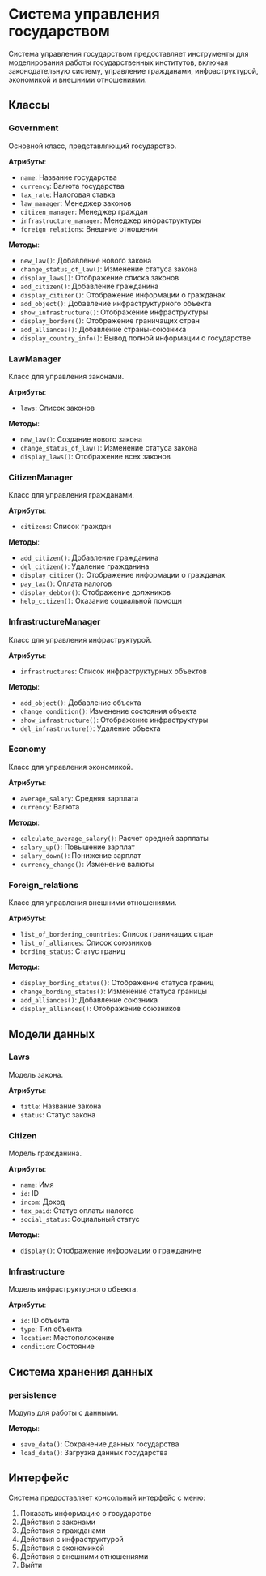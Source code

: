 # Система управления государством

Система управления государством предоставляет инструменты для моделирования работы государственных институтов, включая законодательную систему, управление гражданами, инфраструктурой, экономикой и внешними отношениями.

## Классы

### Government
Основной класс, представляющий государство.

**Атрибуты**:
- `name`: Название государства
- `currency`: Валюта государства
- `tax_rate`: Налоговая ставка
- `law_manager`: Менеджер законов
- `citizen_manager`: Менеджер граждан
- `infrastructure_manager`: Менеджер инфраструктуры
- `foreign_relations`: Внешние отношения

**Методы**:
- `new_law()`: Добавление нового закона
- `change_status_of_law()`: Изменение статуса закона
- `display_laws()`: Отображение списка законов
- `add_citizen()`: Добавление гражданина
- `display_citizen()`: Отображение информации о гражданах
- `add_object()`: Добавление инфраструктурного объекта
- `show_infrastructure()`: Отображение инфраструктуры
- `display_borders()`: Отображение граничащих стран
- `add_alliances()`: Добавление страны-союзника
- `display_country_info()`: Вывод полной информации о государстве

### LawManager
Класс для управления законами.

**Атрибуты**:
- `laws`: Список законов

**Методы**:
- `new_law()`: Создание нового закона
- `change_status_of_law()`: Изменение статуса закона
- `display_laws()`: Отображение всех законов

### CitizenManager
Класс для управления гражданами.

**Атрибуты**:
- `citizens`: Список граждан

**Методы**:
- `add_citizen()`: Добавление гражданина
- `del_citizen()`: Удаление гражданина
- `display_citizen()`: Отображение информации о гражданах
- `pay_tax()`: Оплата налогов
- `display_debtor()`: Отображение должников
- `help_citizen()`: Оказание социальной помощи

### InfrastructureManager
Класс для управления инфраструктурой.

**Атрибуты**:
- `infrastructures`: Список инфраструктурных объектов

**Методы**:
- `add_object()`: Добавление объекта
- `change_condition()`: Изменение состояния объекта
- `show_infrastructure()`: Отображение инфраструктуры
- `del_infrastructure()`: Удаление объекта

### Economy
Класс для управления экономикой.

**Атрибуты**:
- `average_salary`: Средняя зарплата
- `currency`: Валюта

**Методы**:
- `calculate_average_salary()`: Расчет средней зарплаты
- `salary_up()`: Повышение зарплат
- `salary_down()`: Понижение зарплат
- `currency_change()`: Изменение валюты

### Foreign_relations
Класс для управления внешними отношениями.

**Атрибуты**:
- `list_of_bordering_countries`: Список граничащих стран
- `list_of_alliances`: Список союзников
- `bording_status`: Статус границ

**Методы**:
- `display_bording_status()`: Отображение статуса границ
- `change_bording_status()`: Изменение статуса границы
- `add_alliances()`: Добавление союзника
- `display_alliances()`: Отображение союзников

## Модели данных

### Laws
Модель закона.

**Атрибуты**:
- `title`: Название закона
- `status`: Статус закона

### Citizen
Модель гражданина.

**Атрибуты**:
- `name`: Имя
- `id`: ID
- `incom`: Доход
- `tax_paid`: Статус оплаты налогов
- `social_status`: Социальный статус

**Методы**:
- `display()`: Отображение информации о гражданине

### Infrastructure
Модель инфраструктурного объекта.

**Атрибуты**:
- `id`: ID объекта
- `type`: Тип объекта
- `location`: Местоположение
- `condition`: Состояние

## Система хранения данных

### persistence
Модуль для работы с данными.

**Методы**:
- `save_data()`: Сохранение данных государства
- `load_data()`: Загрузка данных государства

## Интерфейс

Система предоставляет консольный интерфейс с меню:
1. Показать информацию о государстве
2. Действия с законами
3. Действия с гражданами
4. Действия с инфраструктурой
5. Действия с экономикой
6. Действия с внешними отношениями
7. Выйти


